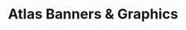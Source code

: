 ---
title: "Atlas Banners & Graphics"
url: /pittsburgh/atlas-banners-and-graphics/
shop: electronics
---